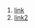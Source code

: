 1. [link](https://github.com/rrwick/Porechop#known-adapters)
2. [link2](https://github.com/nanoporetech/qcat/tree/master/qcat/resources/kits)